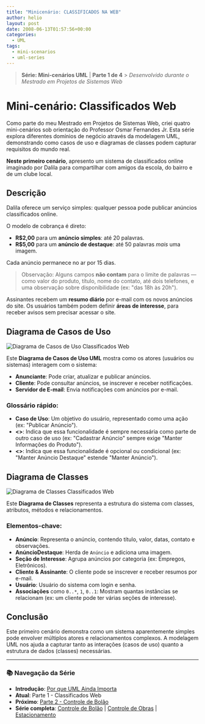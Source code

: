 ```yaml
---
title: "Minicenário: CLASSIFICADOS NA WEB"
author: helio
layout: post
date: 2008-06-13T01:57:56+00:00
categories:
  - UML
tags:
  - mini-scenarios
  - uml-series
---
```


> **Série: Mini-cenários UML** | **Parte 1 de 4** > _Desenvolvido durante o Mestrado em Projetos de Sistemas Web_

# Mini-cenário: Classificados Web

Como parte do meu Mestrado em Projetos de Sistemas Web, criei quatro mini-cenários sob orientação do Professor Osmar Fernandes Jr. Esta série explora diferentes domínios de negócio através da modelagem UML, demonstrando como casos de uso e diagramas de classes podem capturar requisitos do mundo real.

**Neste primeiro cenário**, apresento um sistema de classificados online imaginado por Dalila para compartilhar com amigos da escola, do bairro e de um clube local.

## Descrição

Dalila oferece um serviço simples: qualquer pessoa pode publicar anúncios classificados online.

O modelo de cobrança é direto:

- **R$2,00** para um **anúncio simples**: até 20 palavras.
- **R$5,00** para um **anúncio de destaque**: até 50 palavras _mais_ uma imagem.

Cada anúncio permanece no ar por 15 dias.

> Observação: Alguns campos **não contam** para o limite de palavras — como valor do produto, título, nome do contato, até dois telefones, e uma observação sobre disponibilidade (ex: "das 18h às 20h").

Assinantes recebem um **resumo diário** por e-mail com os novos anúncios do site. Os usuários também podem definir **áreas de interesse**, para receber avisos sem precisar acessar o site.

## Diagrama de Casos de Uso

![Diagrama de Casos de Uso Classificados Web](/uploads/2008/07/classificado-na-web.png)

Este **Diagrama de Casos de Uso UML** mostra como os atores (usuários ou sistemas) interagem com o sistema:

- **Anunciante**: Pode criar, atualizar e publicar anúncios.
- **Cliente**: Pode consultar anúncios, se inscrever e receber notificações.
- **Servidor de E-mail**: Envia notificações com anúncios por e-mail.

### Glossário rápido:

- **Caso de Uso**: Um objetivo do usuário, representado como uma ação (ex: "Publicar Anúncio").
- **<<include>>**: Indica que essa funcionalidade é sempre necessária como parte de outro caso de uso (ex: "Cadastrar Anúncio" sempre exige "Manter Informações do Produto").
- **<<extend>>**: Indica que essa funcionalidade é opcional ou condicional (ex: "Manter Anúncio Destaque" estende "Manter Anúncio").

## Diagrama de Classes

![Diagrama de Classes Classificados Web](/uploads/2008/07/classificado-na-web-diagrama-de-classe.png)

Este **Diagrama de Classes** representa a estrutura do sistema com classes, atributos, métodos e relacionamentos.

### Elementos-chave:

- **Anúncio**: Representa o anúncio, contendo título, valor, datas, contato e observações.
- **AnúncioDestaque**: Herda de `Anúncio` e adiciona uma imagem.
- **Seção de Interesse**: Agrupa anúncios por categoria (ex: Empregos, Eletrônicos).
- **Cliente & Assinante**: O cliente pode se inscrever e receber resumos por e-mail.
- **Usuário**: Usuário do sistema com login e senha.
- **Associações** como `0..*`, `1`, `0..1`: Mostram quantas instâncias se relacionam (ex: um cliente pode ter várias seções de interesse).

## Conclusão

Este primeiro cenário demonstra como um sistema aparentemente simples pode envolver múltiplos atores e relacionamentos complexos. A modelagem UML nos ajuda a capturar tanto as interações (casos de uso) quanto a estrutura de dados (classes) necessárias.

---

### **📚 Navegação da Série**

- **Introdução**: [Por que UML Ainda Importa](../2008-06-10-uml-introducao-minicenarios/)
- **Atual**: Parte 1 - Classificados Web
- **Próximo**: [Parte 2 - Controle de Bolão](../2008-06-17-minicenario-controle-de-bolao/)
- **Série completa**: [Controle de Bolão](../2008-06-17-minicenario-controle-de-bolao/) | [Controle de Obras](../2008-06-21-minicenario-controle-de-obras/) | [Estacionamento](../2008-06-25-diagrama-de-casos-de-uso-estacionamento/)
